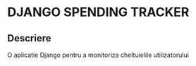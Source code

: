 # DJANGO SPENDING TRACKER
## Descriere
O aplicatie Django pentru a monitoriza
cheltuielile utilizatorului